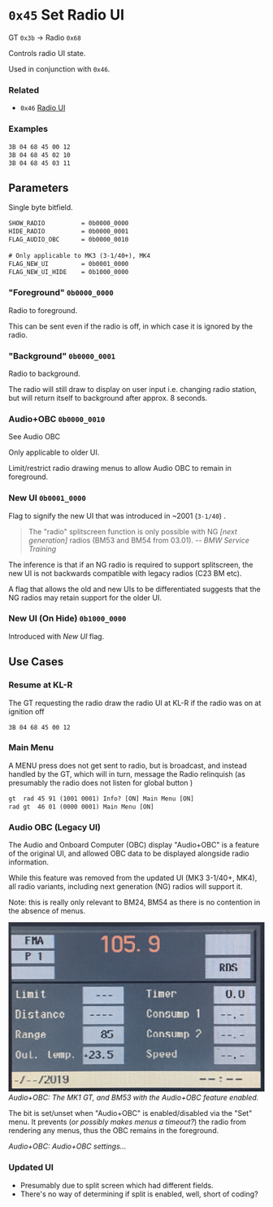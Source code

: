 # `0x45` Set Radio UI

GT `0x3b` → Radio `0x68`

Controls radio UI state.

Used in conjunction with `0x46`.

### Related

- `0x46` [Radio UI](../radio/46.md)

### Examples

    3B 04 68 45 00 12
    3B 04 68 45 02 10
    3B 04 68 45 03 11 

## Parameters

Single byte bitfield.
    
    SHOW_RADIO          = 0b0000_0000
    HIDE_RADIO          = 0b0000_0001
    FLAG_AUDIO_OBC      = 0b0000_0010
    
    # Only applicable to MK3 (3-1/40+), MK4
    FLAG_NEW_UI         = 0b0001_0000
    FLAG_NEW_UI_HIDE    = 0b1000_0000
    
### "Foreground" `0b0000_0000`

Radio to foreground.

This can be sent even if the radio is off, in which case it is ignored by the radio.

### "Background" `0b0000_0001`

Radio to background.

The radio will still draw to display on user input i.e. changing radio station, but will return itself to background after approx. 8 seconds.

### Audio+OBC `0b0000_0010`

See Audio OBC

Only applicable to older UI.

Limit/restrict radio drawing menus to allow Audio OBC to remain in foreground.

### New UI `0b0001_0000`

Flag to signify the new UI that was introduced in ~2001 (`3-1/40`) . 

> The "radio" splitscreen function is only possible with NG *[next generation]* radios (BM53 and BM54 from 03.01).
> *-- BMW Service Training*

The inference is that if an NG radio is required to support splitscreen, the new UI is not backwards compatible with legacy radios (C23 BM etc).

A flag that allows the old and new UIs to be differentiated suggests that the NG radios may retain support for the older UI.

### New UI (On Hide) `0b1000_0000`

Introduced with *New UI* flag.

## Use Cases

### Resume at KL-R

The GT requesting the radio draw the radio UI at KL-R if the radio was on at ignition off

    3B 04 68 45 00 12

### Main Menu

A MENU press does not get sent to radio, but is broadcast, and instead handled by the GT, which will in turn, message the Radio relinquish (as presumably the radio does not listen for global button )

    gt  rad 45 91 (1001 0001) Info? [ON] Main Menu [ON]
    rad gt  46 01 (0000 0001) Main Menu [ON]

### Audio OBC (Legacy UI)

The Audio and Onboard Computer (OBC) display "Audio+OBC" is a feature of the original UI, and allowed OBC data to be displayed alongside radio information.

While this feature was removed from the updated UI (MK3 3-1/40+, MK4), all radio variants, including next generation (NG) radios will support it.

Note: this is really only relevant to BM24, BM54 as there is no contention in the absence of menus.

![Audio+OBC](../radio/audio_obc/mk1_gt/audio_obc_enabled.JPG)
_Audio+OBC: The MK1 GT, and BM53 with the Audio+OBC feature enabled._
<!--![Audio+OBC](../radio/audio_obc/vm_gt/audio_obc_enabled.JPG)-->
<!--_Audio+OBC: A video module GT, and BM53 with the Audio+OBC feature enabled._-->

The bit is set/unset when "Audio+OBC" is enabled/disabled via the "Set" menu. It prevents (_or possibly makes menus a timeout?_) the radio from rendering any menus, thus the OBC remains in the foreground.

<!--![Audio+OBC](../radio/audio_obc/mk1_gt/set_audio_obc.JPG)-->
_Audio+OBC: Audio+OBC settings..._
<!--![Audio+OBC](../radio/audio_obc/vm_gt/set_audio_obc.JPG)-->
<!--_Audio+OBC: Audio+OBC settings..._-->

### Updated UI

- Presumably due to split screen which had different fields.
- There's no way of determining if split is enabled, well, short of coding?